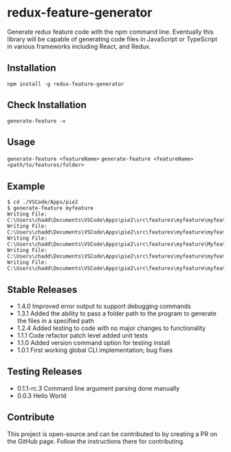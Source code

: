 # redux-feature-generator
Generate redux feature code with the npm command line. Eventually this library will be capable of generating code files in JavaScript or TypeScript in various frameworks including React, and Redux.

## Installation
`npm install -g redux-feature-generator`

## Check Installation
`generate-feature -v`

## Usage
`generate-feature <featureName>`
`generate-feature <featureName> <path/to/features/folder>`

## Example
```
$ cd ./VSCode/Apps/pie2
$ generate-feature myfeature
Writing File: C:\Users\chadd\Documents\VSCode\Apps\pie2\src\features\myfeature\myfeature.module.css
Writing File: C:\Users\chadd\Documents\VSCode\Apps\pie2\src\features\myfeature\myfeature.spec.ts
Writing File: C:\Users\chadd\Documents\VSCode\Apps\pie2\src\features\myfeature\Myfeature.tsx
Writing File: C:\Users\chadd\Documents\VSCode\Apps\pie2\src\features\myfeature\myfeatureAPI.ts
Writing File: C:\Users\chadd\Documents\VSCode\Apps\pie2\src\features\myfeature\myfeatureSlice.ts
```

## Stable Releases
* 1.4.0         Improved error output to support debugging commands
* 1.3.1         Added the ability to pass a folder path to the program to generate the files in a specified path
* 1.2.4         Added testing to code with no major changes to functionality
* 1.1.1         Code refactor patch level added unit tests
* 1.1.0         Added version command option for testing install
* 1.0.1         First working global CLI implementation; bug fixes

## Testing Releases
* 0.1.1-rc.3  Command line argument parsing done manually
* 0.0.3       Hello World

## Contribute
This project is open-source and can be contributed to by creating a PR on the GitHub page. Follow the instructions there for contributing.